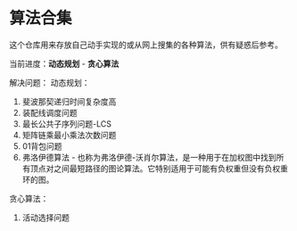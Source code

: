 # 算法合集
这个仓库用来存放自己动手实现的或从网上搜集的各种算法，供有疑惑后参考。

当前进度：**动态规划** - **贪心算法**

解决问题：
动态规划：
1. 斐波那契递归时间复杂度高
2. 装配线调度问题
3. 最长公共子序列问题-LCS
4. 矩阵链乘最小乘法次数问题
5. 01背包问题
6. 弗洛伊德算法 - 也称为弗洛伊德-沃肖尔算法，是一种用于在加权图中找到所有顶点对之间最短路径的图论算法。它特别适用于可能有负权重但没有负权重环的图。

贪心算法：
1. 活动选择问题
